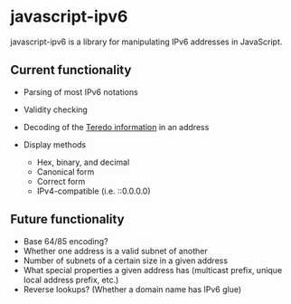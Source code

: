 javascript-ipv6
===============

javascript-ipv6 is a library for manipulating IPv6 addresses in JavaScript.

Current functionality
----------------

-    Parsing of most IPv6 notations
-    Validity checking
-    Decoding of the [Teredo information](http://en.wikipedia.org/wiki/Teredo_tunneling#IPv6_addressing) in an address
-    Display methods

     -    Hex, binary, and decimal
     -    Canonical form
     -    Correct form
     -    IPv4-compatible (i.e. ::0.0.0.0)

Future functionality
--------------------

-    Base 64/85 encoding?
-    Whether one address is a valid subnet of another
-    Number of subnets of a certain size in a given address
-    What special properties a given address has (multicast prefix, unique local address prefix, etc.)
-    Reverse lookups? (Whether a domain name has IPv6 glue)
